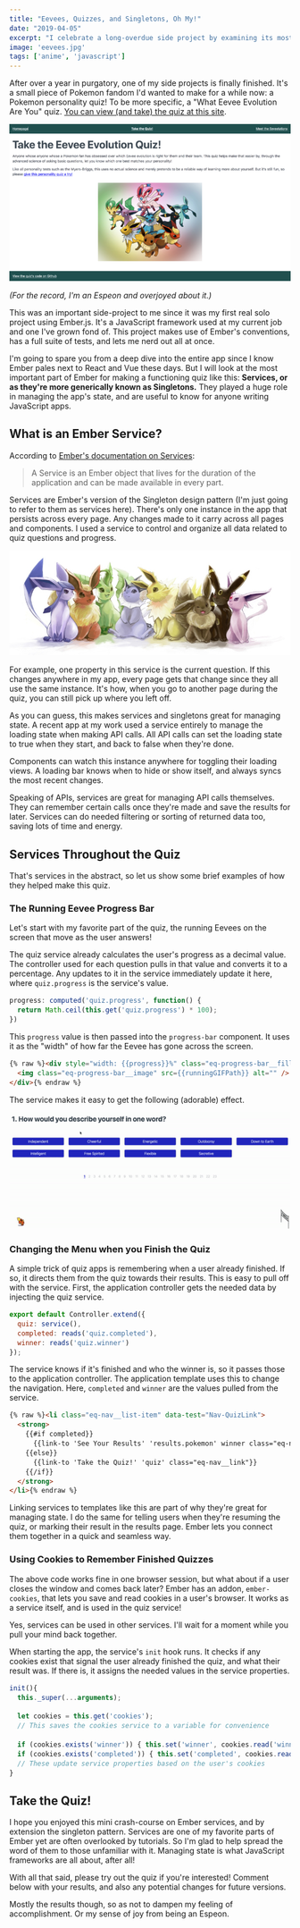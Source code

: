 ```yaml
---
title: "Eevees, Quizzes, and Singletons, Oh My!"
date: "2019-04-05"
excerpt: "I celebrate a long-overdue side project by examining its most important pieces - services, singletons, and which Eeveelution matches my personality."
image: 'eevees.jpg'
tags: ['anime', 'javascript']
---
```

After over a year in purgatory, one of my side projects is finally finished. It's a small piece of Pokemon fandom I'd wanted to make for a while now: a Pokemon personality quiz! To be more specific, a "What Eevee Evolution Are You" quiz. [You can view (and take) the quiz at this site](https://eeveequiz.com/).

!["The homepage of the 'What Eeveelution Are You' quiz site."](/assets/images/posts/eevee-quizzes-singletons/eeveelution_home.png)

_(For the record, I'm an Espeon and overjoyed about it.)_

This was an important side-project to me since it was my first real solo project using Ember.js. It's a JavaScript framework used at my current job and one I've grown fond of. This project makes use of Ember's conventions, has a full suite of tests, and lets me nerd out all at once.

I'm going to spare you from a deep dive into the entire app since I know Ember pales next to React and Vue these days. But I will look at the most important part of Ember for making a functioning quiz like this: **Services, or as they're more generically known as Singletons.** They played a huge role in managing the app's state, and are useful to know for anyone writing JavaScript apps.

## What is an Ember Service?

According to [Ember's documentation on Services](https://guides.emberjs.com/release/applications/services/):

> A Service is an Ember object that lives for the duration of the application and can be made available in every part.

Services are Ember's version of the Singleton design pattern (I'm just going to refer to them as services here). There's only one instance in the app that persists across every page. Any changes made to it carry across all pages and components. I used a service to control and organize all data related to quiz questions and progress.

<img class="post-content--full-bleed" src="/assets/images/posts/eevee-quizzes-singletons/eevee_art.jpeg" alt="A drawing of all the Eevee evolutions sitting together" />

For example, one property in this service is the current question. If this changes anywhere in my app, every page gets that change since they all use the same instance. It's how, when you go to another page during the quiz, you can still pick up where you left off.

As you can guess, this makes services and singletons great for managing state. A recent app at my work used a service entirely to manage the loading state when making API calls. All API calls can set the loading state to true when they start, and back to false when they're done.

Components can watch this instance anywhere for toggling their loading views. A loading bar knows when to hide or show itself, and always syncs the most recent changes.

Speaking of APIs, services are great for managing API calls themselves. They can remember certain calls once they're made and save the results for later. Services can do needed filtering or sorting of returned data too, saving lots of time and energy.

## Services Throughout the Quiz

That's services in the abstract, so let us show some brief examples of how they helped make this quiz.

### The Running Eevee Progress Bar

Let's start with my favorite part of the quiz, the running Eevees on the screen that move as the user answers!

The quiz service already calculates the user's progress as a decimal value. The controller used for each question pulls in that value and converts it to a percentage. Any updates to it in the service immediately update it here, where `quiz.progress` is the service's value.

```javascript
progress: computed('quiz.progress', function() {
  return Math.ceil(this.get('quiz.progress') * 100);
})
```

This `progress` value is then passed into the `progress-bar` component. It uses it as the "width" of how far the Eevee has gone across the screen.

```html
{% raw %}<div style="width: {{progress}}%" class="eq-progress-bar__fill">
  <img class="eq-progress-bar__image" src={{runningGIFPath}} alt="" />
</div>{% endraw %}
```

The service makes it easy to get the following (adorable) effect.

![A GIF showing different Eevees running across the screen as a user completes the quiz.](/assets/images/posts/eevee-quizzes-singletons/quiz_flow.gif)

### Changing the Menu when you Finish the Quiz

A simple trick of quiz apps is remembering when a user already finished. If so, it directs them from the quiz towards their results. This is easy to pull off with the service. First, the application controller gets the needed data by injecting the quiz service.

```javascript
export default Controller.extend({
  quiz: service(),
  completed: reads('quiz.completed'),
  winner: reads('quiz.winner')
});
```

The service knows if it's finished and who the winner is, so it passes those to the application controller. The application template uses this to change the navigation. Here, `completed` and `winner` are the values pulled from the service.

```html
{% raw %}<li class="eq-nav__list-item" data-test="Nav-QuizLink">
  <strong>
    {{#if completed}}
      {{link-to 'See Your Results' 'results.pokemon' winner class="eq-nav__link"}}
    {{else}}
      {{link-to 'Take the Quiz!' 'quiz' class="eq-nav__link"}}
    {{/if}}
  </strong>
</li>{% endraw %}
```

Linking services to templates like this are part of why they're great for managing state. I do the same for telling users when they're resuming the quiz, or marking their result in the results page. Ember lets you connect them together in a quick and seamless way.

### Using Cookies to Remember Finished Quizzes

The above code works fine in one browser session, but what about if a user closes the window and comes back later? Ember has an addon, `ember-cookies`, that lets you save and read cookies in a user's browser. It works as a service itself, and is used in the quiz service!

Yes, services can be used in other services. I'll wait for a moment while you pull your mind back together.

When starting the app, the service's `init` hook runs. It checks if any cookies exist that signal the user already finished the quiz, and what their result was. If there is, it assigns the needed values in the service properties.

```javascript
init(){
  this._super(...arguments);

  let cookies = this.get('cookies');
  // This saves the cookies service to a variable for convenience

  if (cookies.exists('winner')) { this.set('winner', cookies.read('winner')); }
  if (cookies.exists('completed')) { this.set('completed', cookies.read('completed')); }
  // These update service properties based on the user's cookies
}
```

## Take the Quiz!

I hope you enjoyed this mini crash-course on Ember services, and by extension the singleton pattern. Services are one of my favorite parts of Ember yet are often overlooked by tutorials. So I'm glad to help spread the word of them to those unfamiliar with it. Managing state is what JavaScript frameworks are all about, after all!

With all that said, please try out the quiz if you're interested! Comment below with your results, and also any potential changes for future versions.

Mostly the results though, so as not to dampen my feeling of accomplishment. Or my sense of joy from being an Espeon.

